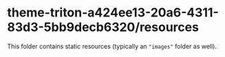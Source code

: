 # theme-triton-a424ee13-20a6-4311-83d3-5bb9decb6320/resources

This folder contains static resources (typically an `"images"` folder as well).
